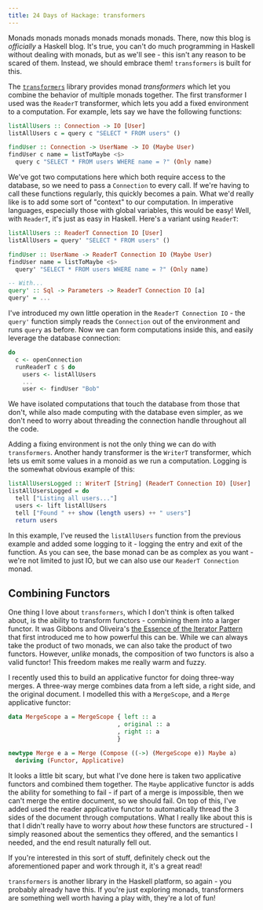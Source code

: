 ```yaml
---
title: 24 Days of Hackage: transformers
---
```


Monads monads monads monads monads monads. There, now this blog is *officially*
a Haskell blog. It's true, you can't do much programming in Haskell without
dealing with monads, but as we'll see - this isn't any reason to be scared of
them. Instead, we should embrace them! `transformers` is built for this.

The [`transformers`](http://hackage.haskell.org/package/transformers) library
provides monad *transformers* which let you combine the behavior of multiple
monads together. The first transformer I used was the `ReaderT` transformer,
which lets you add a fixed environment to a computation. For example, lets say
we have the following functions:

```haskell
listAllUsers :: Connection -> IO [User]
listAllUsers c = query c "SELECT * FROM users" ()

findUser :: Connection -> UserName -> IO (Maybe User)
findUser c name = listToMaybe <$>
  query c "SELECT * FROM users WHERE name = ?" (Only name)
```

We've got two computations here which both require access to the database, so we
need to pass a `Connection` to every call. If we're having to call these
functions regularly, this quickly becomes a pain. What we'd really like is to
add some sort of "context" to our computation. In imperative languages,
especially those with global variables, this would be easy! Well, with
`ReaderT`, it's just as easy in Haskell. Here's a variant using `ReaderT`:

```haskell
listAllUsers :: ReaderT Connection IO [User]
listAllUsers = query' "SELECT * FROM users" ()

findUser :: UserName -> ReaderT Connection IO (Maybe User)
findUser name = listToMaybe <$>
  query' "SELECT * FROM users WHERE name = ?" (Only name)

-- With...
query' :: Sql -> Parameters -> ReaderT Connection IO [a]
query' = ...
```

I've introduced my own little operation in the `ReaderT Connection IO` - the
`query'` function simply reads the `Connection` out of the environment and runs
`query` as before. Now we can form computations inside this, and easily leverage
the database connection:

```haskell
do
  c <- openConnection
  runReaderT c $ do
    users <- listAllUsers
    ...
    user <- findUser "Bob"
```

We have isolated computations that touch the database from those that don't,
while also made computing with the database even simpler, as we don't need to
worry about threading the connection handle throughout all the code.

Adding a fixing environment is not the only thing we can do with
`transformers`. Another handy transformer is the `WriterT` transformer, which
lets us emit some values in a monoid as we run a computation. Logging is the
somewhat obvious example of this:

```haskell
listAllUsersLogged :: WriterT [String] (ReaderT Connection IO) [User]
listAllUsersLogged = do
  tell ["Listing all users..."]
  users <- lift listAllUsers
  tell ["Found " ++ show (length users) ++ " users"]
  return users
```

In this example, I've reused the `listAllUsers` function from the previous
example and added some logging to it - logging the entry and exit of the
function. As you can see, the base monad can be as complex as you want - we're
not limited to just IO, but we can also use our `ReaderT Connection` monad.

## Combining Functors

One thing I love about `transformers`, which I don't think is often talked
about, is the ability to transform functors - combining them into a larger
functor. It was Gibbons and Oliveira's
[the Essence of the Iterator Pattern](http://www.cs.ox.ac.uk/jeremy.gibbons/publications/iterator.pdf)
that first introduced me to how powerful this can be. While we can always take
the product of two monads, we can also take the product of two
functors. However, *unlike* monads, the composition of two functors is also a
valid functor! This freedom makes me really warm and fuzzy.

I recently used this to build an applicative functor for doing three-way
merges. A three-way merge combines data from a left side, a right side, and the
original document. I modelled this with a `MergeScope`, and a `Merge`
applicative functor:

```haskell
data MergeScope a = MergeScope { left :: a
                               , original :: a
                               , right :: a
                               }

newtype Merge e a = Merge (Compose ((->) (MergeScope e)) Maybe a)
  deriving (Functor, Applicative)
```

It looks a little bit scary, but what I've done here is taken two applicative
functors and combined them together. The `Maybe` applicative functor is adds the
ability for something to fail - if part of a merge is impossible, then we can't
merge the entire document, so we should fail. On top of this, I've added used
the reader applicative functor to automatically thread the 3 sides of the
document through computations. What I really like about this is that I didn't
really have to worry about *how* these functors are structured - I simply
reasoned about the sementics they offered, and the semantics I needed, and the
end result naturally fell out.

If you're interested in this sort of stuff, definitely check out the
aforementioned paper and work through it, it's a great read!

`transformers` is another library in the Haskell platform, so again - you
probably already have this. If you're just exploring monads, transformers are
something well worth having a play with, they're a lot of fun!
